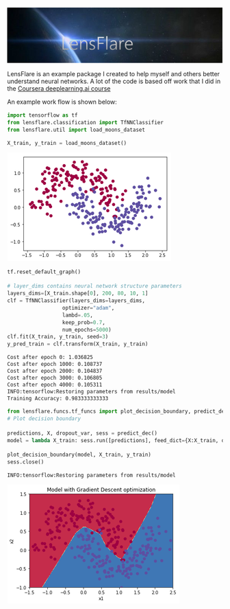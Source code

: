 
![LensFlareBanner](readme_files/lensflare_banner.PNG)

LensFlare is an example package I created to help myself and others better understand neural networks. A lot of the code is based off work that I did in the [Coursera deeplearning.ai course](https://www.coursera.org/specializations/deep-learning)

An example work flow is shown below:


```python
import tensorflow as tf
from lensflare.classification import TfNNClassifier
from lensflare.util import load_moons_dataset
```


```python
X_train, y_train = load_moons_dataset()
```


![png](readme_files/plot_data.png)



```python
tf.reset_default_graph()

# layer_dims contains neural network structure parameters
layers_dims=[X_train.shape[0], 200, 80, 10, 1]
clf = TfNNClassifier(layers_dims=layers_dims,
                  optimizer="adam",
                  lambd=.05,
                  keep_prob=0.7,
                  num_epochs=5000)
clf.fit(X_train, y_train, seed=3)
y_pred_train = clf.transform(X_train, y_train)
```

    Cost after epoch 0: 1.036825
    Cost after epoch 1000: 0.108737
    Cost after epoch 2000: 0.104837
    Cost after epoch 3000: 0.106805
    Cost after epoch 4000: 0.105311
    INFO:tensorflow:Restoring parameters from results/model
    Training Accuracy: 0.983333333333



```python
from lensflare.funcs.tf_funcs import plot_decision_boundary, predict_dec
# Plot decision boundary

predictions, X, dropout_var, sess = predict_dec()
model = lambda X_train: sess.run([predictions], feed_dict={X:X_train, dropout_var: 1.0});

plot_decision_boundary(model, X_train, y_train)
sess.close()
```

    INFO:tensorflow:Restoring parameters from results/model



![png](readme_files/decision_boundary.png)

